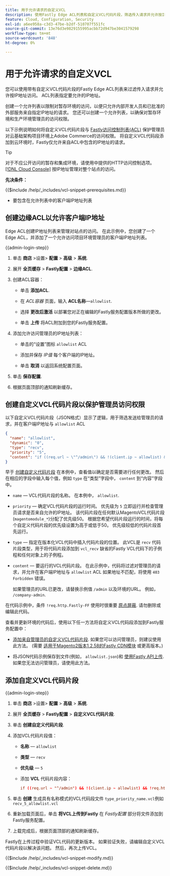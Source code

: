```yaml
---
title: 用于允许请求的自定义VCL
description: 使用Fastly Edge ACL列表和自定义VCL代码片段，筛选传入请求并允许按IP地址访问Adobe Commerce站点。
feature: Cloud, Configuration, Security
exl-id: a6ee958a-c3d3-47be-b2df-510707f551fc
source-git-commit: 13e76d3e9829155995acbb72d947be3041579298
workflow-type: tm+mt
source-wordcount: '848'
ht-degree: 0%

---
```


# 用于允许请求的自定义VCL

您可以使用带有自定义VCL代码片段的Fastly Edge ACL列表来过滤传入请求并允许按IP地址访问。 ACL列表指定要允许的IP地址。

创建一个允许列表以限制对暂存环境的访问，以便只允许内部开发人员和已批准的外部服务来自指定IP地址的请求。 您还可以创建一个允许列表，以确保对暂存环境和生产环境管理员的访问权限。

以下示例说明如何将自定义VCL代码片段与 [Fastly访问控制列表(ACL)](https://docs.fastly.com/guides/access-control-lists/about-acls) 保护管理员对云基础架构项目环境上Adobe Commerce的访问权限。 将自定义VCL代码段添加到云环境时，Fastly仅允许来自ACL中包含的IP地址的请求。

>[!TIP]
>
>对于不应公开访问的暂存和集成环境，请使用中提供的HTTP访问控制选项。 [[!DNL Cloud Console]](../project/overview.md#access-the-project-web-interface) 按IP地址管理对整个站点的访问。

**先决条件：**


{{$include /help/_includes/vcl-snippet-prerequisites.md}}

- 要包含在允许列表中的客户端IP地址列表

## 创建边缘ACL以允许客户端IP地址

Edge ACL创建IP地址列表来管理对站点的访问。 在此示例中，您创建了一个Edge ACL，并添加了一个允许访问项目环境管理员的客户端IP地址列表。

{{admin-login-step}}

1. 单击 **商店** >设置> **配置** > **高级** > **系统**.

1. 展开 **全页缓存** > **Fastly配置** > **边缘ACL**.

1. 创建ACL容器：

   - 单击 **添加ACL**.

   - 在 *ACL容器* 页面，输入 **ACL名称**—`allowlist`.

   - 选择 **更改后激活** 以部署您对正在编辑的Fastly服务配置版本所做的更改。

   - 单击 **上传** 将ACL附加到您的Fastly服务配置。

1. 添加允许访问管理员的IP地址列表：

   - 单击的“设置”图标 `allowlist` ACL

   - 添加并保存 *IP值* 每个客户端的IP地址。

   - 单击 **取消** 以返回系统配置页面。

1. 单击 **保存配置**.

1. 根据页面顶部的通知刷新缓存。

## 创建自定义VCL代码片段以保护管理员访问权限

以下自定义VCL代码片段（JSON格式）显示了逻辑，用于筛选发送给管理员的请求，并在客户端IP地址与 `allowlist` ACL

```json
{
  "name": "allowlist",
  "dynamic": "0",
  "type": "recv",
  "priority": "5",
  "content": "if ((req.url ~ \"^/admin\") && !(client.ip ~ allowlist) && !req.http.Fastly-FF) { error 403 \"Forbidden\"; }"
}
```

早于 [创建自定义代码片段](https://experienceleague.adobe.com/docs/commerce-cloud-service/user-guide/cdn/custom-vcl-snippets/fastly-vcl-allowlist.html#add-the-custom-vcl-snippet) 在本例中，查看值以确定是否需要进行任何更改。 然后在相应的字段中输入每个值，例如 `type` 在“类型”字段中， `content` 到“内容”字段中。

- `name` — VCL代码片段的名称。 在本例中， `allowlist`.

- `priority`  — 确定VCL代码片段的运行时间。 优先级为 `5` 立即运行并检查管理员请求是否来自允许的IP地址。 该代码片段在任何默认MagentoVCL代码片段(`magentomodule_*`)分配了优先级50。 根据您希望代码片段运行的时间，将每个自定义代码片段的优先级设置为高于或低于50。 优先级较低的代码片段首先运行。

- `type`  — 指定在版本化VCL代码中插入代码片段的位置。 此VCL是 `recv` 代码片段类型，用于将代码片段添加到 `vcl_recv` 缺省的Fastly VCL代码下的子例程和任何对象上的子例程。

- `content`  — 要运行的VCL代码片段。 在此示例中，代码将过滤对管理员的请求，并允许在客户端IP地址与 `allowlist` ACL 如果地址不匹配，将使用 `403 Forbidden` 错误。

  如果管理员的URL已更改，请替换示例值 `/admin` 以及环境的URL。 例如， `/company-admin`.

在代码示例中，条件 `!req.http.Fastly-FF` 使用时很重要 [原点屏蔽](fastly-custom-cache-configuration.md#configure-back-ends-and-origin-shielding). 请勿删除或编辑此代码。

查看并更新环境的代码后，使用以下任一方法将自定义VCL代码段添加到Fastly服务配置中：

- [添加来自管理员的自定义VCL代码片段](#add-the-custom-vcl-snippet). 如果您可以访问管理员，则建议使用此方法。 (需要 [适用于Magento2版本1.2.58的Fastly CDN模块](fastly-configuration.md#upgrade) 或更高版本。)

- 将JSON代码示例保存到文件(例如， `allowlist.json`)和 [使用Fastly API上传](fastly-vcl-custom-snippets.md#manage-custom-vcl-snippets-using-the-api). 如果您无法访问管理员，请使用此方法。

## 添加自定义VCL代码片段

{{admin-login-step}}

1. 单击 **商店** >设置> **配置** > **高级** > **系统**.

1. 展开 **全页缓存** > **Fastly配置** > **自定义VCL代码片段**.

1. 单击 **创建自定义代码片段**.

1. 添加VCL代码片段值：

   - **名称** — `allowlist`

   - **类型** — `recv`

   - **优先级** — `5`

   - 添加 **VCL** 代码片段内容：

     ```conf
     if ((req.url ~ "^/admin") && !(client.ip ~ allowlist) && !req.http.Fastly-FF) { error 403 "Forbidden";}
     ```

1. 单击 **创建** 生成具有名称模式的VCL代码段文件 `type_priority_name.vcl`例如 `recv_5_allowlist.vcl`

1. 重新加载页面后，单击 **将VCL上传到Fastly** 在 *Fastly配置* 部分将文件添加到Fastly服务配置。

1. 上载完成后，根据页面顶部的通知刷新缓存。

Fastly在上传过程中验证VCL代码的更新版本。 如果验证失败，请编辑自定义VCL代码片段以解决该问题。 然后，再次上传VCL。

{{$include /help/_includes/vcl-snippet-modify.md}}

{{$include /help/_includes/vcl-snippet-delete.md}}
